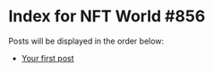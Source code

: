 # Index for NFT World #856
Posts will be displayed in the order below:

- [Your first post](./001-first.md)

